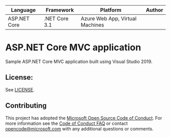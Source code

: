 | Language | Framework | Platform | Author |
| -------- | -------- |--------|--------|
| ASP.NET Core | .NET Core 3.1 | Azure Web App, Virtual Machines |

# ASP.NET Core MVC application

Sample ASP.NET Core MVC application built using Visual Studio 2019.

## License:
See [LICENSE](LICENSE).


## Contributing
This project has adopted the [Microsoft Open Source Code of Conduct](https://opensource.microsoft.com/codeofconduct/).
For more information see the [Code of Conduct FAQ](https://opensource.microsoft.com/codeofconduct/faq/) or
contact [opencode@microsoft.com](mailto:opencode@microsoft.com) with any additional questions or comments.
